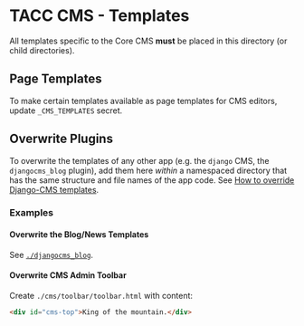 # TACC CMS - Templates

All templates specific to the Core CMS __must__ be placed in this directory (or child directories).

## Page Templates

To make certain templates available as page templates for CMS editors, update `_CMS_TEMPLATES` secret.

## Overwrite Plugins

To overwrite the templates of any other app (e.g. the `django` CMS, the `djangocms_blog` plugin), add them here _within_ a namespaced directory that has the same structure and file names of the app code. See [How to override Django-CMS templates](https://stackoverflow.com/a/39099777/11817077).

### Examples

#### Overwrite the Blog/News Templates

See [`./djangocms_blog`](./djangocms_blog).

#### Overwrite CMS Admin Toolbar

Create `./cms/toolbar/toolbar.html` with content:

```html
<div id="cms-top">King of the mountain.</div>
```
